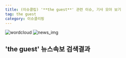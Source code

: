 ```yaml
---
title: (이슈클립) '**the guest**' 관련 이슈, 기사 모아 보기
tag: the guest
category: 이슈클리핑
---
```

![wordcloud](https://s3.ap-northeast-2.amazonaws.com/lyrics101-wordcloud/2018-09-27-1537986480.png)
![news_img](https://user-images.githubusercontent.com/42597476/44507050-1206f400-a6e4-11e8-8d98-7ffbfebb353f.png)
## **'**the guest**'** 뉴스속보 검색결과

